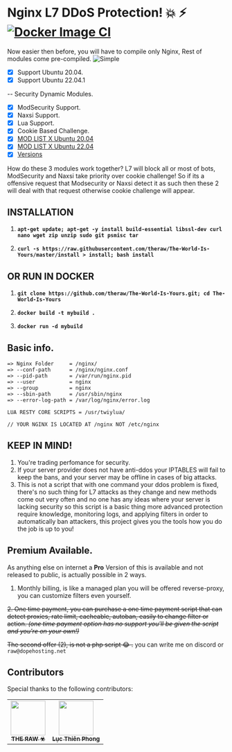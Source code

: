 # Nginx L7 DDoS Protection! :boom: :zap: [![Docker Image CI](https://github.com/theraw/The-World-Is-Yours/workflows/BobTheBuilder/badge.svg?branch=master)](https://github.com/theraw/The-World-Is-Yours/actions/workflows/docker-image.yml)
Now easier then before, you will have to compile only Nginx, Rest of modules come pre-compiled.
![Simple](https://c.tenor.com/uYqsM9uIyuYAAAAC/simple-easy.gif)

- [x] Support Ubuntu 20.04.
- [x] Support Ubuntu 22.04.1

-- Security Dynamic Modules.
 - [x] ModSecurity Support.
 - [x] Naxsi Support.
 - [x] Lua Support.
 - [x] Cookie Based Challenge.
 - [x] [MOD LIST X Ubuntu 20.04](https://github.com/theraw/The-World-Is-Yours/tree/master/static/Focal/mod)
 - [x] [MOD LIST X Ubuntu 22.04](https://github.com/theraw/The-World-Is-Yours/tree/master/static/Jammy/mod)
 - [x] [Versions](https://github.com/theraw/The-World-Is-Yours/blob/master/version)
 
How do these 3 modules work together? L7 will block all or most of bots, ModSecurity and Naxsi take priority over cookie challenge!
So if its a offensive request that Modsecurity or Naxsi detect it as such then these 2 will deal with that request otherwise cookie challenge will appear.

## INSTALLATION

1. **`apt-get update; apt-get -y install build-essential libssl-dev curl nano wget zip unzip sudo git psmisc tar`**

2. **`curl -s https://raw.githubusercontent.com/theraw/The-World-Is-Yours/master/install > install; bash install`**

## OR RUN IN DOCKER

1. **`git clone https://github.com/theraw/The-World-Is-Yours.git; cd The-World-Is-Yours`**

2. **`docker build -t mybuild .`**

3. **`docker run -d mybuild`**


## Basic info.

```
=> Nginx Folder     = /nginx/
=> --conf-path      = /nginx/nginx.conf
=> --pid-path       = /var/run/nginx.pid 
=> --user           = nginx 
=> --group          = nginx
=> --sbin-path      = /usr/sbin/nginx
=> --error-log-path = /var/log/nginx/error.log

LUA RESTY CORE SCRIPTS = /usr/twiylua/

// YOUR NGINX IS LOCATED AT /nginx NOT /etc/nginx
```


## KEEP IN MIND!
1. You're trading perfomance for security.
2. If your server provider does not have anti-ddos your IPTABLES will fail to keep the bans, and your server may be offline in cases of big attacks.
3. This is not a script that with one command your ddos problem is fixed, there's no such thing for L7 attacks as they change and new methods come out very often and no one has any ideas where your server is lacking security so this script is a basic thing more advanced protection require knowledge, monitoring logs, and applying filters in order to automatically ban attackers, this project gives you the tools how you do the job is up to you!

## Premium Available.

As anything else on internet a **Pro** Version of this is available and not released to public, is actually possible in 2 ways.

1. Monthly billing, is like a managed plan you will be offered reverse-proxy, you can customize filters even yourself.

~~2. One time payment, you can purchase a one time payment script that can detect proxies, rate limit, cacheable, autoban, easily to change filter or action. *(one time payment option has no support you'll be given the script and you're on your own!)*~~

~~The second offer (2), is not a php script 😂 .~~
you can write me on discord or `raw@dopehosting.net`

## Contributors

Special thanks to the following contributors:

<!-- prettier-ignore-start -->
<!-- markdownlint-disable -->
<table>
	<tr>
		<td align="center">
			<a href="https://github.com/theraw">
				<img src="https://avatars.githubusercontent.com/u/32969774?v=4" width="80" alt=""/>
				<br /><sub><b>ƬHE ЯAW ☣</b></sub>
			</a>
		</td>
		<td align="center">
			<a href="https://github.com/lucthienphong1120">
				<img src="https://avatars.githubusercontent.com/u/90561566?v=4" width="80" alt=""/>
				<br /><sub><b>Lục Thiên Phong</b></sub>
			</a>
		</td>
	</tr>
</table>
